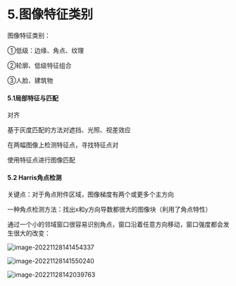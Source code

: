 # 5.图像特征类别

图像特征类别：

①低级：边缘、角点、纹理

②轮廓、低级特征组合

③人脸、建筑物



#### 5.1局部特征与匹配

对齐

基于灰度匹配的方法对遮挡、光照、视差效应

在两幅图像上检测特征点，寻找特征点对

使用特征点进行图像匹配

#### 5.2 Harris角点检测

关键点：对于角点附件区域，图像梯度有两个或更多个主方向

一种角点检测方法：找出x和y方向导数都很大的图像块（利用了角点特性）

通过一个小的邻域窗口很容易识别角点，窗口沿着任意方向移动，窗口强度都会发生很大的改变：

![image-20221128141454337](C:\Users\YiFei-Chu\Desktop\作业\大三上作业\计算机视觉\课件\assets\image-20221128141454337.png)

![image-20221128141550240](C:\Users\YiFei-Chu\Desktop\作业\大三上作业\计算机视觉\课件\assets\image-20221128141550240.png)

![image-20221128142039763](C:\Users\YiFei-Chu\Desktop\作业\大三上作业\计算机视觉\课件\assets\image-20221128142039763.png)







